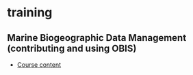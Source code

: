 # training

## Marine Biogeographic Data Management<br/>(contributing and using OBIS)

- [Course content](https://github.com/iobis/training/wiki)
